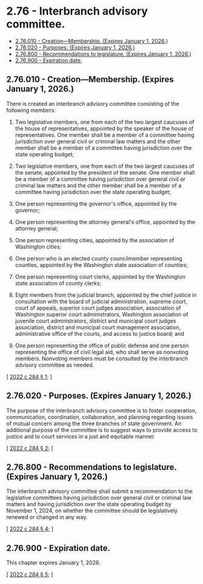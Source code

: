 # 2.76 - Interbranch advisory committee.
* [2.76.010 - Creation—Membership. (Expires January 1, 2026.)](#276010---creationmembership-expires-january-1-2026)
* [2.76.020 - Purposes. (Expires January 1, 2026.)](#276020---purposes-expires-january-1-2026)
* [2.76.800 - Recommendations to legislature. (Expires January 1, 2026.)](#276800---recommendations-to-legislature-expires-january-1-2026)
* [2.76.900 - Expiration date.](#276900---expiration-date)
## 2.76.010 - Creation—Membership. (Expires January 1, 2026.)
There is created an interbranch advisory committee consisting of the following members:

1. Two legislative members, one from each of the two largest caucuses of the house of representatives, appointed by the speaker of the house of representatives. One member shall be a member of a committee having jurisdiction over general civil or criminal law matters and the other member shall be a member of a committee having jurisdiction over the state operating budget;

2. Two legislative members, one from each of the two largest caucuses of the senate, appointed by the president of the senate. One member shall be a member of a committee having jurisdiction over general civil or criminal law matters and the other member shall be a member of a committee having jurisdiction over the state operating budget;

3. One person representing the governor's office, appointed by the governor;

4. One person representing the attorney general's office, appointed by the attorney general;

5. One person representing cities, appointed by the association of Washington cities;

6. One person who is an elected county councilmember representing counties, appointed by the Washington state association of counties;

7. One person representing court clerks, appointed by the Washington state association of county clerks;

8. Eight members from the judicial branch, appointed by the chief justice in consultation with the board of judicial administration, supreme court, court of appeals, superior court judges association, association of Washington superior court administrators, Washington association of juvenile court administrators, district and municipal court judges association, district and municipal court management association, administrative office of the courts, and access to justice board; and

9. One person representing the office of public defense and one person representing the office of civil legal aid, who shall serve as nonvoting members. Nonvoting members must be consulted by the interbranch advisory committee as needed.

\[ [2022 c 284 § 1](https://lawfilesext.leg.wa.gov/biennium/2021-22/Pdf/Bills/Session%20Laws/Senate/5490-S.SL.pdf?cite=2022%20c%20284%20§%201); \]

## 2.76.020 - Purposes. (Expires January 1, 2026.)
The purpose of the interbranch advisory committee is to foster cooperation, communication, coordination, collaboration, and planning regarding issues of mutual concern among the three branches of state government. An additional purpose of the committee is to suggest ways to provide access to justice and to court services in a just and equitable manner.

\[ [2022 c 284 § 2](https://lawfilesext.leg.wa.gov/biennium/2021-22/Pdf/Bills/Session%20Laws/Senate/5490-S.SL.pdf?cite=2022%20c%20284%20§%202); \]

## 2.76.800 - Recommendations to legislature. (Expires January 1, 2026.)
The interbranch advisory committee shall submit a recommendation to the legislative committees having jurisdiction over general civil or criminal law matters and having jurisdiction over the state operating budget by November 1, 2024, on whether the committee should be legislatively renewed or changed in any way.

\[ [2022 c 284 § 4](https://lawfilesext.leg.wa.gov/biennium/2021-22/Pdf/Bills/Session%20Laws/Senate/5490-S.SL.pdf?cite=2022%20c%20284%20§%204); \]

## 2.76.900 - Expiration date.
This chapter expires January 1, 2026.

\[ [2022 c 284 § 5](https://lawfilesext.leg.wa.gov/biennium/2021-22/Pdf/Bills/Session%20Laws/Senate/5490-S.SL.pdf?cite=2022%20c%20284%20§%205); \]

